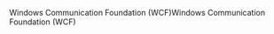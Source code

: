 <span data-ttu-id="9aafc-101">Windows Communication Foundation (WCF)</span><span class="sxs-lookup"><span data-stu-id="9aafc-101">Windows Communication Foundation (WCF)</span></span>